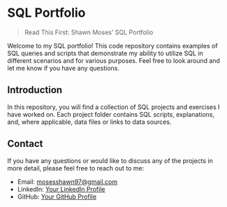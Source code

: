 # SQL Portfolio
> Read This First:
> Shawn Moses' SQL Portfolio

Welcome to my SQL portfolio! This code repository contains examples of SQL queries and scripts that demonstrate my ability to utilize SQL in different scenarios and for various purposes. Feel free to look around and let me know if you have any questions.

## Introduction
In this repository, you will find a collection of SQL projects and exercises I have worked on. Each project folder contains SQL scripts, explanations, and, where applicable, data files or links to data sources.

## Contact
If you have any questions or would like to discuss any of the projects in more detail, please feel free to reach out to me:

- Email: mosesshawn97@gmail.com
- LinkedIn: [Your LinkedIn Profile](https://www.linkedin.com/in/shawn-moses-509344187/)
- GitHub: [Your GitHub Profile]([https://github.com/yourusername](https://github.com/ShawnMoses997))
